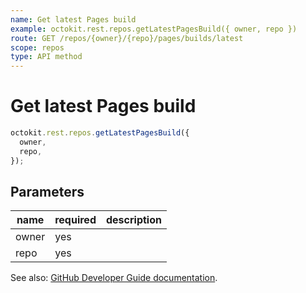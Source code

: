 ```yaml
---
name: Get latest Pages build
example: octokit.rest.repos.getLatestPagesBuild({ owner, repo })
route: GET /repos/{owner}/{repo}/pages/builds/latest
scope: repos
type: API method
---
```


# Get latest Pages build

```js
octokit.rest.repos.getLatestPagesBuild({
  owner,
  repo,
});
```

## Parameters

<table>
  <thead>
    <tr>
      <th>name</th>
      <th>required</th>
      <th>description</th>
    </tr>
  </thead>
  <tbody>
    <tr><td>owner</td><td>yes</td><td>

</td></tr>
<tr><td>repo</td><td>yes</td><td>

</td></tr>
  </tbody>
</table>

See also: [GitHub Developer Guide documentation](https://docs.github.com/rest/reference/repos#get-latest-pages-build).
